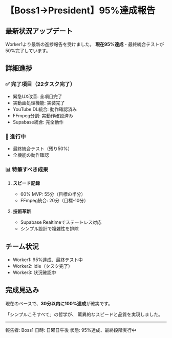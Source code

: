 # 【Boss1→President】95%達成報告

## 最新状況アップデート

Worker1より最新の進捗報告を受けました。
**現在95%達成** - 最終統合テストが50%完了しています。

## 詳細進捗

### ✅ 完了項目（22タスク完了）
- 緊急UX改善: 全項目完了
- 実動画処理機能: 実装完了
- YouTube DL統合: 動作確認済み
- FFmpeg分割: 実動作確認済み
- Supabase統合: 完全動作

### 🔄 進行中
- 最終統合テスト（残り50%）
- 全機能の動作確認

### 📊 特筆すべき成果
1. **スピード記録**
   - 60% MVP: 55分（目標の半分）
   - FFmpeg統合: 20分（目標-10分）

2. **技術革新**
   - Supabase Realtimeでステートレス対応
   - シンプル設計で複雑性を排除

## チーム状況
- Worker1: 95%達成、最終テスト中
- Worker2: Idle（タスク完了）
- Worker3: 状況確認中

## 完成見込み
現在のペースで、**30分以内に100%達成**が確実です。

「シンプルこそすべて」の哲学が、
驚異的なスピードと品質を実現しました。

---
報告者: Boss1
日時: 日曜日午後
状態: 95%達成、最終段階実行中